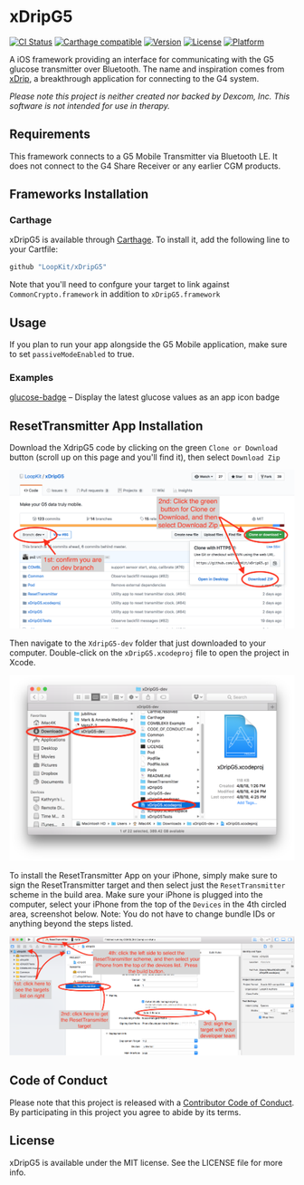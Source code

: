 # xDripG5

[![CI Status](http://img.shields.io/travis/LoopKit/xDripG5.svg?style=flat)](https://travis-ci.org/LoopKit/xDripG5)
[![Carthage compatible](https://img.shields.io/badge/Carthage-compatible-4BC51D.svg?style=flat)](https://github.com/Carthage/Carthage)
[![Version](https://img.shields.io/cocoapods/v/xDripG5.svg?style=flat)](http://cocoapods.org/pods/xDripG5)
[![License](https://img.shields.io/cocoapods/l/xDripG5.svg?style=flat)](http://cocoapods.org/pods/xDripG5)
[![Platform](https://img.shields.io/cocoapods/p/xDripG5.svg?style=flat)](http://cocoapods.org/pods/xDripG5)

A iOS framework providing an interface for communicating with the G5 glucose transmitter over Bluetooth. The name and inspiration comes from [xDrip](http://stephenblackwasalreadytaken.github.io/xDrip/), a breakthrough application for connecting to the G4 system.

*Please note this project is neither created nor backed by Dexcom, Inc. This software is not intended for use in therapy.*

## Requirements

This framework connects to a G5 Mobile Transmitter via Bluetooth LE. It does not connect to the G4 Share Receiver or any earlier CGM products.

## Frameworks Installation

### Carthage

xDripG5 is available through [Carthage](https://github.com/Carthage/Carthage). To install it, add the following line to your Cartfile:

```ruby
github "LoopKit/xDripG5"
```

Note that you'll need to confgure your target to link against `CommonCrypto.framework` in addition to `xDripG5.framework`

## Usage

If you plan to run your app alongside the G5 Mobile application, make sure to set `passiveModeEnabled` to true.

### Examples

[glucose-badge](https://github.com/dennisgove/glucose-badge) – Display the latest glucose values as an app icon badge

## ResetTransmitter App Installation

Download the XdripG5 code by clicking on the green `Clone or Download` button (scroll up on this page and you'll find it), then select `Download Zip`

![ResetTransmitter help](https://github.com/Kdisimone/images/blob/master/resetTransmitter-first.png)

Then navigate to the `XdripG5-dev` folder that just downloaded to your computer.  Double-click on the `xDripG5.xcodeproj` file to open the project in Xcode.

![ResetTransmitter help](https://github.com/Kdisimone/images/blob/master/resetTransmitter-download.png)

To install the ResetTransmitter App on your iPhone, simply make sure to sign the ResetTransmitter target and then select just the `ResetTransmitter` scheme in the build area.  Make sure your iPhone is plugged into the computer, select your iPhone from the top of the `Devices` in the 4th circled area, screenshot below.  Note: You do not have to change bundle IDs or anything beyond the steps listed.

![ResetTransmitter help](https://github.com/Kdisimone/images/blob/master/resetTransmitter.png)


## Code of Conduct

Please note that this project is released with a [Contributor Code of Conduct](https://github.com/LoopKit/LoopKit/blob/master/CODE_OF_CONDUCT.md). By participating in this project you agree to abide by its terms.

## License

xDripG5 is available under the MIT license. See the LICENSE file for more info.
